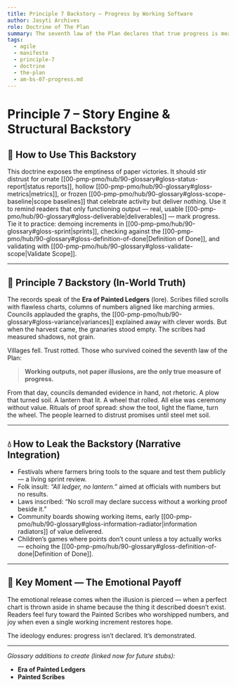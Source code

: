 ```yaml
---
title: Principle 7 Backstory — Progress by Working Software
author: Jasyti Archives
role: Doctrine of The Plan
summary: The seventh law of the Plan declares that true progress is measured not by plans, ledgers, or promises — but only by what works in the hands of the people.
tags:
  - agile
  - manifesto
  - principle-7
  - doctrine
  - the-plan
  - am-bs-07-progress.md
---
```


# Principle 7 – Story Engine & Structural Backstory

## 🔧 How to Use This Backstory
This doctrine exposes the emptiness of paper victories. It should stir distrust for ornate [[00-pmp-pmo/hub/90-glossary#gloss-status-report|status reports]], hollow [[00-pmp-pmo/hub/90-glossary#gloss-metrics|metrics]], or frozen [[00-pmp-pmo/hub/90-glossary#gloss-scope-baseline|scope baselines]] that celebrate activity but deliver nothing. Use it to remind readers that only functioning output — real, usable [[00-pmp-pmo/hub/90-glossary#gloss-deliverable|deliverables]] — mark progress. Tie it to practice: demoing increments in [[00-pmp-pmo/hub/90-glossary#gloss-sprint|sprints]], checking against the [[00-pmp-pmo/hub/90-glossary#gloss-definition-of-done|Definition of Done]], and validating with [[00-pmp-pmo/hub/90-glossary#gloss-validate-scope|Validate Scope]].

---

## 🧠 Principle 7 Backstory (In-World Truth)
The records speak of the **Era of Painted Ledgers** (lore). Scribes filled scrolls with flawless charts, columns of numbers aligned like marching armies. Councils applauded the graphs, the [[00-pmp-pmo/hub/90-glossary#gloss-variance|variances]] explained away with clever words. But when the harvest came, the granaries stood empty. The scribes had measured shadows, not grain.  

Villages fell. Trust rotted. Those who survived coined the seventh law of the Plan:  

> **Working outputs, not paper illusions, are the only true measure of progress.**

From that day, councils demanded evidence in hand, not rhetoric. A plow that turned soil. A lantern that lit. A wheel that rolled. All else was ceremony without value. Rituals of proof spread: show the tool, light the flame, turn the wheel. The people learned to distrust promises until steel met soil.

---

## 💧 How to Leak the Backstory (Narrative Integration)
- Festivals where farmers bring tools to the square and test them publicly — a living sprint review.  
- Folk insult: *“All ledger, no lantern.”* aimed at officials with numbers but no results.  
- Laws inscribed: “No scroll may declare success without a working proof beside it.”  
- Community boards showing working items, early [[00-pmp-pmo/hub/90-glossary#gloss-information-radiator|information radiators]] of value delivered.  
- Children’s games where points don’t count unless a toy actually works — echoing the [[00-pmp-pmo/hub/90-glossary#gloss-definition-of-done|Definition of Done]].  

---

## 🎯 Key Moment — The Emotional Payoff
The emotional release comes when the illusion is pierced — when a perfect chart is thrown aside in shame because the thing it described doesn’t exist. Readers feel fury toward the Painted Scribes who worshipped numbers, and joy when even a single working increment restores hope.  

The ideology endures: progress isn’t declared. It’s demonstrated.

---

*Glossary additions to create (linked now for future stubs):*  
- **Era of Painted Ledgers**  
- **Painted Scribes**

